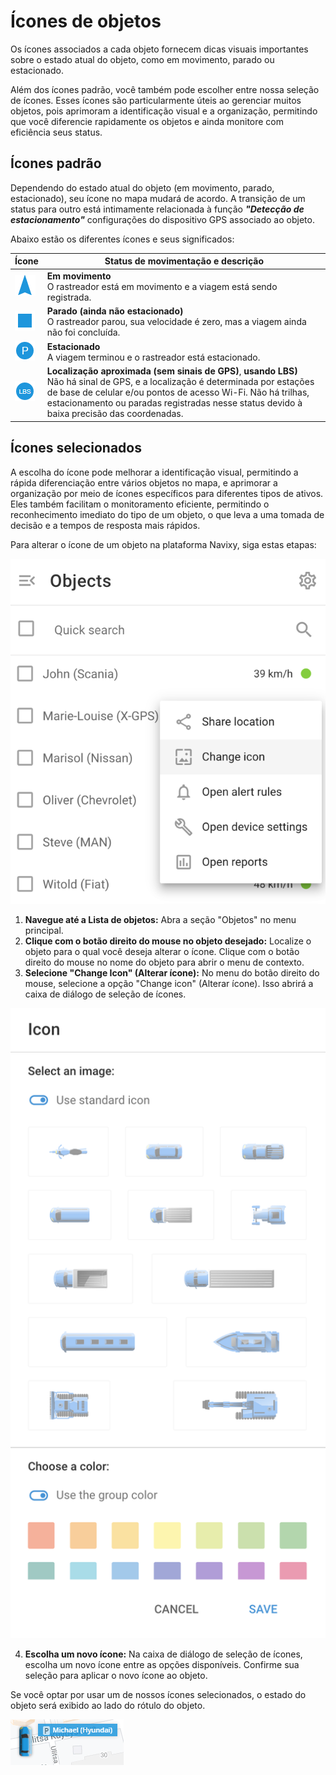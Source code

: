 # Ícones de objetos

Os ícones associados a cada objeto fornecem dicas visuais importantes sobre o estado atual do objeto, como em movimento, parado ou estacionado.

Além dos ícones padrão, você também pode escolher entre nossa seleção de ícones. Esses ícones são particularmente úteis ao gerenciar muitos objetos, pois aprimoram a identificação visual e a organização, permitindo que você diferencie rapidamente os objetos e ainda monitore com eficiência seus status.

## Ícones padrão

Dependendo do estado atual do objeto (em movimento, parado, estacionado), seu ícone no mapa mudará de acordo. A transição de um status para outro está intimamente relacionada à função ***"Detecção de estacionamento"*** configurações do dispositivo GPS associado ao objeto.

Abaixo estão os diferentes ícones e seus significados:

| **Ícone** | **Status de movimentação e descrição** |
| --- | --- |
| ![image-20240718-221255.png](attachments/image-20240718-221255.png) | **Em movimento**  <br>O rastreador está em movimento e a viagem está sendo registrada. |
| ![image-20240718-221249.png](attachments/image-20240718-221249.png) | **Parado (ainda não estacionado)**  <br>O rastreador parou, sua velocidade é zero, mas a viagem ainda não foi concluída. |
| ![image-20240718-221243.png](attachments/image-20240718-221243.png) | **Estacionado**  <br>A viagem terminou e o rastreador está estacionado. |
| ![image-20240718-221219.png](attachments/image-20240718-221219.png) | **Localização aproximada (sem sinais de GPS)**, **usando LBS)**  <br>Não há sinal de GPS, e a localização é determinada por estações de base de celular e/ou pontos de acesso Wi-Fi. Não há trilhas, estacionamento ou paradas registradas nesse status devido à baixa precisão das coordenadas. |

## Ícones selecionados

A escolha do ícone pode melhorar a identificação visual, permitindo a rápida diferenciação entre vários objetos no mapa, e aprimorar a organização por meio de ícones específicos para diferentes tipos de ativos. Eles também facilitam o monitoramento eficiente, permitindo o reconhecimento imediato do tipo de um objeto, o que leva a uma tomada de decisão e a tempos de resposta mais rápidos.

Para alterar o ícone de um objeto na plataforma Navixy, siga estas etapas:

![image-20240718-221736.png](attachments/image-20240718-221736.png)

1. **Navegue até a Lista de objetos:** Abra a seção "Objetos" no menu principal.
2. **Clique com o botão direito do mouse no objeto desejado:** Localize o objeto para o qual você deseja alterar o ícone. Clique com o botão direito do mouse no nome do objeto para abrir o menu de contexto.
3. **Selecione "Change Icon" (Alterar ícone):** No menu do botão direito do mouse, selecione a opção "Change icon" (Alterar ícone). Isso abrirá a caixa de diálogo de seleção de ícones.

![image-20240718-222003.png](attachments/image-20240718-222003.png)

4. **Escolha um novo ícone:** Na caixa de diálogo de seleção de ícones, escolha um novo ícone entre as opções disponíveis. Confirme sua seleção para aplicar o novo ícone ao objeto.

Se você optar por usar um de nossos ícones selecionados, o estado do objeto será exibido ao lado do rótulo do objeto.

![image-20240718-221420.png](attachments/image-20240718-221420.png)